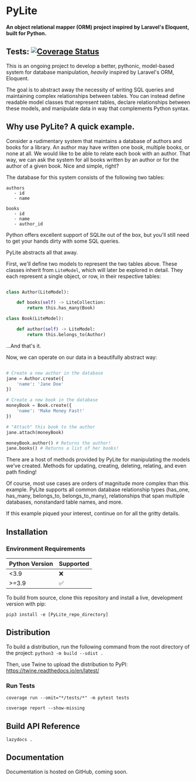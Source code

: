# PyLite

**An object relational mapper (ORM) project inspired by Laravel's Eloquent, built for Python.**

## Tests: [![Coverage Status](https://img.shields.io/badge/coverage-100%25-brightgreen.svg)](https://github.com/benhmoore/PyLite)

This is an ongoing project to develop a better, pythonic, model-based system for database manipulation, _heavily_ inspired by Laravel's ORM, Eloquent.

The goal is to abstract away the necessity of writing SQL queries and maintaining complex relationships between tables. You can instead define readable model classes that represent tables, declare relationships between these models, and manipulate data in way that complements Python syntax.

## Why use PyLite? A quick example.

Consider a rudimentary system that maintains a database of authors and books for a library. An author may have written one book, multiple books, or none at all. We would like to be able to relate each book with an author. That way, we can ask the system for all books written by an author or for the author of a given book. Nice and simple, right?

The database for this system consists of the following two tables:

```
authors
   - id
   - name

books
   - id
   - name
   - author_id
```

Python offers excellent support of SQLite out of the box, but you'll still need to get your hands dirty with some SQL queries.

PyLite abstracts all that away.

First, we'll define two models to represent the two tables above. These classes inherit from `LiteModel`, which will later be explored in detail. They each represent a single object, or row, in their respective tables:

```python

class Author(LiteModel):

    def books(self) -> LiteCollection:
        return this.has_many(Book)

class Book(LiteModel):

    def author(self) -> LiteModel:
        return this.belongs_to(Author)

```

...And that's it.

Now, we can operate on our data in a beautifully abstract way:

```python

# Create a new author in the database
jane = Author.create({
    'name': 'Jane Doe'
})

# Create a new book in the database
moneyBook = Book.create({
    'name': 'Make Money Fast!'
})

# "Attach" this book to the author
jane.attach(moneyBook)

moneyBook.author() # Returns the author!
jane.books() # Returns a list of her books!
```

There are a host of methods provided by PyLite for manipulating the models we've created. Methods for updating, creating, deleting, relating, and even path finding!

Of course, most use cases are orders of magnitude more complex than this example. PyLite supports all common database relationship types (has_one, has_many, belongs_to, belongs_to_many), relationships that span multiple databases, nonstandard table names, and more.

If this example piqued your interest, continue on for all the gritty details.

## Installation

### Environment Requirements
| Python Version | Supported          |
| -------------- | ------------------ |
| <3.9           | :x:                |
| >=3.9          | :white_check_mark: |

To build from source, clone this repository and install a live, development version with pip:

`pip3 install -e [PyLite_repo_directory]`

## Distribution

To build a distribution, run the following command from the root directory of the project:
`python3 -m build --sdist .`

Then, use Twine to upload the distribution to PyPI: https://twine.readthedocs.io/en/latest/

### Run Tests

`coverage run --omit="*/tests/*" -m pytest tests`

`coverage report --show-missing`

## Build API Reference

`lazydocs .`

## Documentation

Documentation is hosted on GitHub, coming soon.
